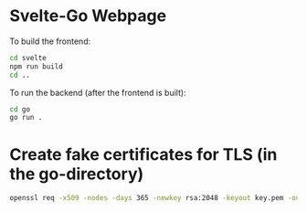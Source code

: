 # Svelte-Go Webpage

To build the frontend:

```bash
cd svelte
npm run build
cd ..
```

To run the backend (after the frontend is built):

```bash
cd go
go run .
```

# Create fake certificates for TLS (in the go-directory)

```bash
openssl req -x509 -nodes -days 365 -newkey rsa:2048 -keyout key.pem -out cert.pem
```
